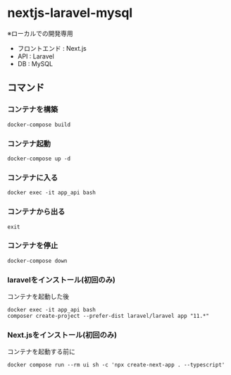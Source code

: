 # nextjs-laravel-mysql

※ローカルでの開発専用

- フロントエンド : Next.js
- API : Laravel
- DB : MySQL

## コマンド

### コンテナを構築
```
docker-compose build
```

### コンテナ起動
```
docker-compose up -d
```

### コンテナに入る
```
docker exec -it app_api bash
```

### コンテナから出る
```
exit
```

### コンテナを停止
```
docker-compose down
```

### laravelをインストール(初回のみ)
コンテナを起動した後
```
docker exec -it app_api bash
composer create-project --prefer-dist laravel/laravel app "11.*"
```

### Next.jsをインストール(初回のみ)
コンテナを起動する前に
```
docker compose run --rm ui sh -c 'npx create-next-app . --typescript'
```